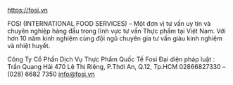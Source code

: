 https://fosi.vn

FOSI (INTERNATIONAL FOOD SERVICES) – Một đơn vị tư vấn uy tín và chuyên nghiệp hàng đầu trong lĩnh vực tư vấn Thực phẩm tại Việt Nam. Với hơn 10 năm kinh nghiệm cùng đội ngũ chuyên gia tư vấn giàu kinh nghiệm và nhiệt huyết.

Công Ty Cổ Phần Dịch Vụ Thực Phẩm Quốc Tế Fosi
Đại diện pháp luật : Trần Quang Hải
470 Lê Thị Riêng, P.Thới An, Q.12, Tp.HCM
02866827330 – (028) 6682 7350
info@fosi.vn
